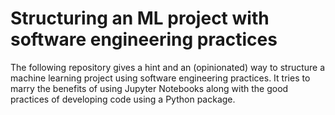 # Structuring an ML project with software engineering practices

The following repository gives a hint and an (opinionated) way to structure a machine learning project using software engineering practices. It tries to marry the benefits of using Jupyter Notebooks along with the good practices of developing code using a Python package.